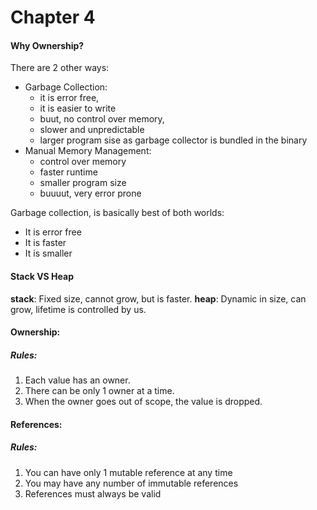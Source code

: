 # Chapter 4

#### Why Ownership?

There are 2 other ways:
- Garbage Collection:
    - it is error free,
    - it is easier to write
    - buut, no control over memory,
    - slower and unpredictable
    - larger program sise as garbage collector is bundled in the binary
- Manual Memory Management:
    - control over memory
    - faster runtime
    - smaller program size
    - buuuut, very error prone

Garbage collection, is basically best of both worlds:
- It is error free
- It is faster
- It is smaller


#### Stack VS Heap
**stack**: Fixed size, cannot grow, but is faster.
**heap**: Dynamic in size, can grow, lifetime is controlled by us.

#### Ownership:

##### Rules:
1. Each value has an owner.
2. There can be only 1 owner at a time.
3. When the owner goes out of scope, the value is dropped.


#### References:

##### Rules:
1. You can have only 1 mutable reference at any time
2. You may have any number of immutable references
3. References must always be valid

